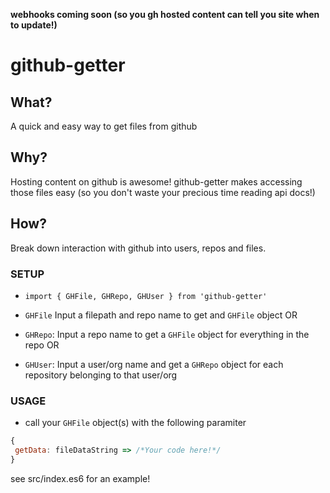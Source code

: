 **webhooks coming soon (so you gh hosted content can tell you site when to update!)**

# github-getter

## What?

A quick and easy way to get files from github

## Why?

Hosting content on github is awesome! github-getter makes accessing those files easy (so you don't waste your precious time reading api docs!)

## How?

Break down interaction with github into users, repos and files.

### SETUP

 * `import { GHFile, GHRepo, GHUser } from 'github-getter'`

 * `GHFile` Input a filepath and repo name to get and `GHFile` object OR
 * `GHRepo`: Input a repo name to get a `GHFile` object for everything in the repo OR
 * `GHUser`: Input a user/org name and get a `GHRepo` object for each repository belonging to that user/org
 
### USAGE

 * call your `GHFile` object(s) with the following paramiter
 
 ```javascript
 {
  getData: fileDataString => /*Your code here!*/
 }
 ```
 see src/index.es6 for an example!
 
 

